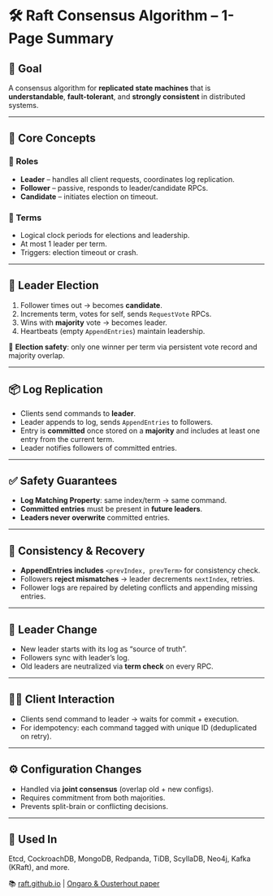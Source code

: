 # 🛠️ Raft Consensus Algorithm – 1-Page Summary

## 🎯 Goal
A consensus algorithm for **replicated state machines** that is **understandable**, **fault-tolerant**, and **strongly consistent** in distributed systems.

---

## 🧩 Core Concepts

### 🧠 Roles
- **Leader** – handles all client requests, coordinates log replication.
- **Follower** – passive, responds to leader/candidate RPCs.
- **Candidate** – initiates election on timeout.

### 📅 Terms
- Logical clock periods for elections and leadership.
- At most 1 leader per term.
- Triggers: election timeout or crash.

---

## 🔄 Leader Election
1. Follower times out → becomes **candidate**.
2. Increments term, votes for self, sends `RequestVote` RPCs.
3. Wins with **majority** vote → becomes leader.
4. Heartbeats (empty `AppendEntries`) maintain leadership.

📌 **Election safety**: only one winner per term via persistent vote record and majority overlap.

---

## 📦 Log Replication
- Clients send commands to **leader**.
- Leader appends to log, sends `AppendEntries` to followers.
- Entry is **committed** once stored on a **majority** and includes at least one entry from the current term.
- Leader notifies followers of committed entries.

---

## ✅ Safety Guarantees
- **Log Matching Property**: same index/term → same command.
- **Committed entries** must be present in **future leaders**.
- **Leaders never overwrite** committed entries.

---

## 🧪 Consistency & Recovery
- **AppendEntries includes** `<prevIndex, prevTerm>` for consistency check.
- Followers **reject mismatches** → leader decrements `nextIndex`, retries.
- Follower logs are repaired by deleting conflicts and appending missing entries.

---

## 🔁 Leader Change
- New leader starts with its log as “source of truth”.
- Followers sync with leader’s log.
- Old leaders are neutralized via **term check** on every RPC.

---

## 👨‍💻 Client Interaction
- Clients send command to leader → waits for commit + execution.
- For idempotency: each command tagged with unique ID (deduplicated on retry).

---

## ⚙️ Configuration Changes
- Handled via **joint consensus** (overlap old + new configs).
- Requires commitment from both majorities.
- Prevents split-brain or conflicting decisions.

---

## 🧱 Used In
Etcd, CockroachDB, MongoDB, Redpanda, TiDB, ScyllaDB, Neo4j, Kafka (KRaft), and more.

📚 [raft.github.io](https://raft.github.io) | [Ongaro & Ousterhout paper](https://www.usenix.org/system/files/conference/atc14/atc14-paper-ongaro.pdf)
